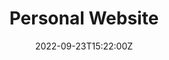---
title: Personal Website
date: 2022-09-23T15:22:00Z
tags:
 - golang
 - clojure
 - docker
links:
 -
  icon: bi:github
  url: '#'
  label: github
 -
  icon: iconoir:www
  url: '#'
  label: website
image: ../../assets/projects/test.jpg
imageAlt: Test
description: Lorem ipsum dolor sit amet, consectetur adipisicing elit. Laborum dignissimos eveniet dolor.
---